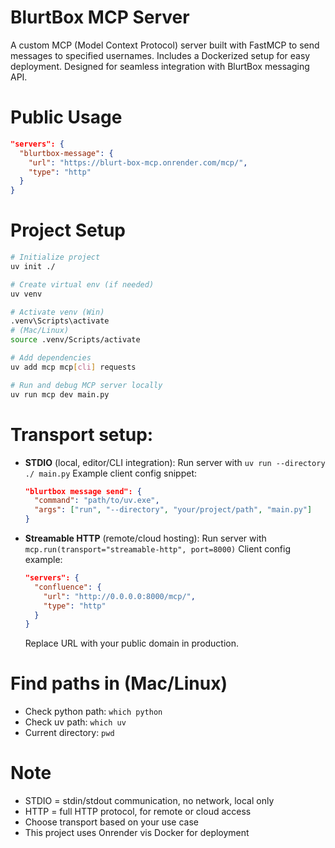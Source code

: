 # BlurtBox MCP Server

A custom MCP (Model Context Protocol) server built with FastMCP to send messages to specified usernames. Includes a Dockerized setup for easy deployment. Designed for seamless integration with BlurtBox messaging API.

# Public Usage

```json
"servers": {
  "blurtbox-message": {
    "url": "https://blurt-box-mcp.onrender.com/mcp/",
    "type": "http"
  }
}
```

# Project Setup

```bash
# Initialize project
uv init ./

# Create virtual env (if needed)
uv venv

# Activate venv (Win)
.venv\Scripts\activate
# (Mac/Linux)
source .venv/Scripts/activate

# Add dependencies
uv add mcp mcp[cli] requests

# Run and debug MCP server locally
uv run mcp dev main.py
```

# Transport setup:

- **STDIO** (local, editor/CLI integration):
  Run server with
  `uv run --directory ./ main.py`
  Example client config snippet:

  ```json
  "blurtbox message send": {
    "command": "path/to/uv.exe",
    "args": ["run", "--directory", "your/project/path", "main.py"]
  }
  ```

- **Streamable HTTP** (remote/cloud hosting):
  Run server with
  `mcp.run(transport="streamable-http", port=8000)`
  Client config example:

  ```json
  "servers": {
    "confluence": {
      "url": "http://0.0.0.0:8000/mcp/",
      "type": "http"
    }
  }
  ```

  Replace URL with your public domain in production.

# Find paths in (Mac/Linux)

- Check python path: `which python`
- Check uv path: `which uv`
- Current directory: `pwd`


# Note

- STDIO = stdin/stdout communication, no network, local only
- HTTP = full HTTP protocol, for remote or cloud access
- Choose transport based on your use case
- This project uses Onrender vis Docker for deployment
